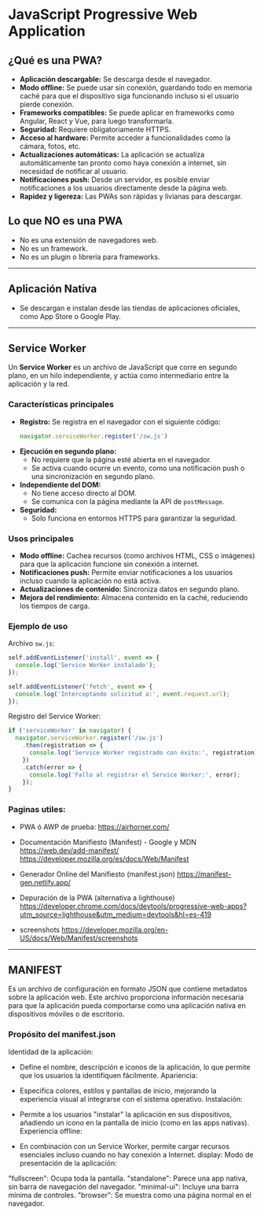 # JavaScript Progressive Web Application

## ¿Qué es una PWA?

- **Aplicación descargable:** Se descarga desde el navegador.
- **Modo offline:** Se puede usar sin conexión, guardando todo en memoria caché para que el dispositivo siga funcionando incluso si el usuario pierde conexión.
- **Frameworks compatibles:** Se puede aplicar en frameworks como Angular, React y Vue, para luego transformarla.
- **Seguridad:** Requiere obligatoriamente HTTPS.
- **Acceso al hardware:** Permite acceder a funcionalidades como la cámara, fotos, etc.
- **Actualizaciones automáticas:** La aplicación se actualiza automáticamente tan pronto como haya conexión a internet, sin necesidad de notificar al usuario.
- **Notificaciones push:** Desde un servidor, es posible enviar notificaciones a los usuarios directamente desde la página web.
- **Rapidez y ligereza:** Las PWAs son rápidas y livianas para descargar.

## Lo que NO es una PWA

- No es una extensión de navegadores web.
- No es un framework.
- No es un plugin o librería para frameworks.

---

## Aplicación Nativa

- Se descargan e instalan desde las tiendas de aplicaciones oficiales, como App Store o Google Play.

---

## Service Worker

Un **Service Worker** es un archivo de JavaScript que corre en segundo plano, en un hilo independiente, y actúa como intermediario entre la aplicación y la red.

### Características principales

- **Registro:** Se registra en el navegador con el siguiente código:
  ```javascript
  navigator.serviceWorker.register('/sw.js')
  ```
- **Ejecución en segundo plano:**
  - No requiere que la página esté abierta en el navegador.
  - Se activa cuando ocurre un evento, como una notificación push o una sincronización en segundo plano.
- **Independiente del DOM:**
  - No tiene acceso directo al DOM.
  - Se comunica con la página mediante la API de `postMessage`.
- **Seguridad:**
  - Solo funciona en entornos HTTPS para garantizar la seguridad.

### Usos principales

- **Modo offline:** Cachea recursos (como archivos HTML, CSS o imágenes) para que la aplicación funcione sin conexión a internet.
- **Notificaciones push:** Permite enviar notificaciones a los usuarios incluso cuando la aplicación no está activa.
- **Actualizaciones de contenido:** Sincroniza datos en segundo plano.
- **Mejora del rendimiento:** Almacena contenido en la caché, reduciendo los tiempos de carga.

### Ejemplo de uso

Archivo `sw.js`:
```javascript
self.addEventListener('install', event => {
  console.log('Service Worker instalado');
});

self.addEventListener('fetch', event => {
  console.log('Interceptando solicitud a:', event.request.url);
});
```

Registro del Service Worker:
```javascript
if ('serviceWorker' in navigator) {
  navigator.serviceWorker.register('/sw.js')
    .then(registration => {
      console.log('Service Worker registrado con éxito:', registration);
    })
    .catch(error => {
      console.log('Fallo al registrar el Service Worker:', error);
    });
}
```

### Paginas utiles:
- PWA ó AWP de prueba: https://airhorner.com/

- Documentación Manifiesto (Manifest) - Google y MDN
https://web.dev/add-manifest/
https://developer.mozilla.org/es/docs/Web/Manifest

- Generador Online del Manifiesto (manifest.json)
https://manifest-gen.netlify.app/

- Depuración de la PWA (alternativa a lighthouse)
https://developer.chrome.com/docs/devtools/progressive-web-apps?utm_source=lighthouse&utm_medium=devtools&hl=es-419

- screenshots
https://developer.mozilla.org/en-US/docs/Web/Manifest/screenshots   


--------------------------------------------

## MANIFEST
Es un archivo de configuración en formato JSON que contiene metadatos sobre la aplicación web. Este archivo proporciona información necesaria para que la aplicación pueda comportarse como una aplicación nativa en dispositivos móviles o de escritorio.

### Propósito del manifest.json
Identidad de la aplicación:

- Define el nombre, descripción e iconos de la aplicación, lo que permite que los usuarios la identifiquen fácilmente.
Apariencia:

- Especifica colores, estilos y pantallas de inicio, mejorando la experiencia visual al integrarse con el sistema operativo.
Instalación:

- Permite a los usuarios "instalar" la aplicación en sus dispositivos, añadiendo un icono en la pantalla de inicio (como en las apps nativas).
Experiencia offline:

- En combinación con un Service Worker, permite cargar recursos esenciales incluso cuando no hay conexión a Internet.
display: Modo de presentación de la aplicación:

"fullscreen": Ocupa toda la pantalla.
"standalone": Parece una app nativa, sin barra de navegación del navegador.
"minimal-ui": Incluye una barra mínima de controles.
"browser": Se muestra como una página normal en el navegador.